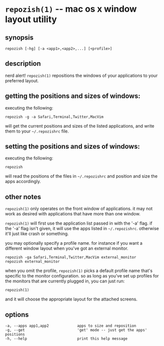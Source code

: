 
`repozish(1)` -- mac os x window layout utility
===============================================

## synopsis

    repozish [-hg] [-a <app1>,<app2>,...] [<profile>]

## description

nerd alert! `repozish(1)` repositions the windows of your applications to
your preferred layout.

## getting the positions and sizes of windows:

executing the following:

    repozish -g -a Safari,Terminal,Twitter,MacVim

will get the current positions and sizes of the listed applications, and write
them to your `~/.repozishrc` file.

## setting the positions and sizes of windows:

executing the following:

    repozish

will read the positions of the files in `~/.repozishrc` and position and
size the apps accordingly.

## other notes

`repozish(1)` only operates on the front window of applications. it may
not work as desired with applications that have more than one window.

`repozish(1)` will first use the application list passed in with the '-a'
flag. if the '-a' flag isn't given, it will use the apps listed in
`~/.repozishrc`. otherwise it'll just like crash or something.

you may optionally specify a profile name. for instance if you want a different
window layout when you've got an external monitor.

    repozish -ga Safari,Terminal,Twitter,MacVim external_monitor
    repozish external_monitor

when you omit the profile, `repozish(1)` picks a default profile name
that's specific to the monitor configuration. so as long as you've set up
profiles for the monitors that are currently plugged in, you can just run:

    repozish(1)

and it will choose the appropriate layout for the attached screens.

## options

    -a, --apps app1,app2             apps to size and reposition
    -g, --get                        'get' mode -- just get the apps' positions
    -h, --help                       print this help message
